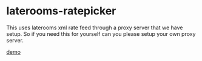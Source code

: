 # laterooms-ratepicker

This uses laterooms xml rate feed through a proxy server that we have setup. So if you need this for yourself can you please setup your own proxy server.

[demo](https://open-elements.org/elements/laterooms-ratepicker)

